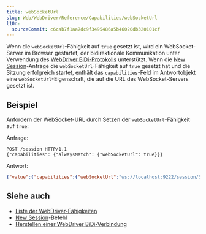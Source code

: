 ```yaml
---
title: webSocketUrl
slug: Web/WebDriver/Reference/Capabilities/webSocketUrl
l10n:
  sourceCommit: c6cab7f1aa7dc9f3495486a5b46020db320101cf
---
```


Wenn die `webSocketUrl`-Fähigkeit auf `true` gesetzt ist, wird ein WebSocket-Server im Browser gestartet, der bidirektionale Kommunikation unter Verwendung des [WebDriver BiDi-Protokolls](https://w3c.github.io/webdriver-bidi/) unterstützt. Wenn die [New Session](/de/docs/Web/WebDriver/Reference/Commands/NewSession)-Anfrage die `webSocketUrl`-Fähigkeit auf `true` gesetzt hat und die Sitzung erfolgreich startet, enthält das `capabilities`-Feld im Antwortobjekt eine `webSocketUrl`-Eigenschaft, die auf die URL des WebSocket-Servers gesetzt ist.

## Beispiel

Anfordern der WebSocket-URL durch Setzen der `webSocketUrl`-Fähigkeit auf `true`:

Anfrage:

```http
POST /session HTTP/1.1
{"capabilities": {"alwaysMatch": {"webSocketUrl": true}}}
```

Antwort:

```json
{"value":{"capabilities":{"webSocketUrl":"ws://localhost:9222/session/571f206f-c3fe-794c-9218-77fa89595eb9", [..]}, "sessionId":"571f206f-c3fe-794c-9218-77fa89595eb9"}}
```

## Siehe auch

- [Liste der WebDriver-Fähigkeiten](/de/docs/Web/WebDriver/Reference/Capabilities)
- [New Session](/de/docs/Web/WebDriver/Reference/Commands/NewSession)-Befehl
- [Herstellen einer WebDriver BiDi-Verbindung](https://w3c.github.io/webdriver-bidi/#establishing)
